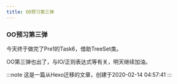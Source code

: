 ```yaml
---
title: OO预习第三弹
---
```


### OO预习第三弹

今天终于做完了Pre1的Task6，借助TreeSet类。

OO第三弹也出了，与IO/正则表达式等有关，明天继续加油。

:::note
这是一篇从Hexo迁移的文章，创建于2020-02-14 04:57:41
:::
